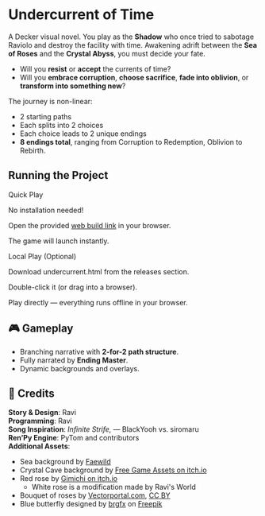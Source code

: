 Undercurrent of Time
====================

A Decker visual novel. You play as the **Shadow** who once tried to sabotage Raviolo and destroy the facility with time. Awakening adrift between the **Sea of Roses** and the **Crystal Abyss**, you must decide your fate.

*   Will you **resist** or **accept** the currents of time?
*   Will you **embrace corruption**, **choose sacrifice**, **fade into oblivion**, or **transform into something new**?
    

The journey is non-linear:

*   2 starting paths
*   Each splits into 2 choices
*   Each choice leads to 2 unique endings
*   **8 endings total**, ranging from Corruption to Redemption, Oblivion to Rebirth.
    
Running the Project
-------------------

Quick Play

No installation needed!

Open the provided [web build link](https://ravis-world.github.io/Undercurrent%20Of%20Time/Undercurrent%20of%20Time.html) in your browser.

The game will launch instantly.

Local Play (Optional)

Download undercurrent.html from the releases section.

Double-click it (or drag into a browser).

Play directly — everything runs offline in your browser.

🎮 Gameplay
-----------

*   Branching narrative with **2-for-2 path structure**.
*   Fully narrated by **Ending Master**.
*   Dynamic backgrounds and overlays.

🙏 Credits
----------

**Story & Design**: Ravi  
**Programming**: Ravi  
**Song Inspiration**: _Infinite Strife,_ — BlackYooh vs. siromaru  
**Ren’Py Engine**: PyTom and contributors  
**Additional Assets**:  
*   Sea background by [Faewild](https://lunarmoonstudios.itch.io/adventure-in-visual-novels)
*   Crystal Cave background by [Free Game Assets on itch.io](https://free-game-assets.itch.io/free-crystal-cave-pixel-art-backgrounds)
*   Red rose by [Gimichi on itch.io](https://gimichi.itch.io/flower-and-herb)
    *   White rose is a modification made by Ravi's World
* Bouquet of roses by [Vectorportal.com](https://www.vectorportal.com), [CC BY](https://creativecommons.org/licenses/by/4.0/)
* Blue butterfly designed by [brgfx](https://www.freepik.com/author/brgfx) on [Freepik](https://www.freepik.com/)
